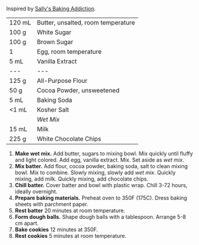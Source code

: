 Inspired by [Sally's Baking Addiction](https://sallysbakingaddiction.com/inside-out-chocolate-chip-cookies/print-recipe/76469/).

|||
|:--|:--|
| 120 mL | Butter, unsalted, room temperature
| 100 g  | White Sugar
| 100 g  | Brown Sugar
| 1      | Egg, room temperature
| 5 mL   | Vanilla Extract
| ---    | ---
| 125 g  | All-Purpose Flour
| 50 g   | Cocoa Powder, unsweetened
| 5 mL   | Baking Soda
| <1 mL  | Kosher Salt
|        | *Wet Mix*
| 15 mL  | Milk
| 225 g  | White Chocolate Chips

1. **Make wet mix.** Add butter, sugars to mixing bowl. Mix quickly until fluffy and light colored. Add egg, vanilla extract. Mix. Set aside as *wet mix*.
2. **Mix batter.** Add flour, cocoa powder, baking soda, salt to clean mixing bowl. Mix to combine. Slowly mixing, slowly add *wet mix*. Quickly mixing, add milk. Quickly mixing, add chocolate chips.
3. **Chill batter.** Cover batter and bowl with plastic wrap. Chill 3-72 hours, ideally overnight.
4. **Prepare baking materials.** Preheat oven to 350F (175C). Dress baking sheets with parchment paper.
5. **Rest batter** 20 minutes at room temperature.
6. **Form dough balls.** Shape dough balls with a tablespoon. Arrange 5-8 cm apart.
7. **Bake cookies** 12 minutes at 350F.
8. **Rest cookies** 5 minutes at room temperature.
